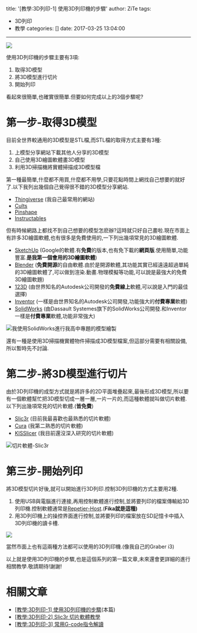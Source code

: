 title: '[教學:3D列印-1] 使用3D列印機的步驟'
author: ZiTe
tags:
  - 3D列印
  - 教學
categories: []
date: 2017-03-25 13:04:00
---
![](https://1.bp.blogspot.com/-yLX9tUKZ2EI/Xq0AMyYj-wI/AAAAAAAACKk/0y5YFIsiqIIhFeFGAvNYhZKxCM8P1Hv-QCPcBGAsYHg/s400/DSC_0084.JPG)

使用3D列印機的步驟主要有3項:  

1. 取得3D模型
2. 將3D模型進行切片
3. 開始列印

看起來很簡單,也確實很簡單.但要如何完成以上的3個步驟呢?  

<!--more-->

# 第一步-取得3D模型

目前全世界較通用的3D模型是STL檔,而STL檔的取得方式主要有3種:

1. 上模型分享網站下載其他人分享的3D模型
2. 自己使用3D繪圖軟體畫3D模型
3. 利用3D掃描機將實體掃描成3D模型檔

第一種最簡單,什麼都不用買,什麼都不用學,只要花點時間上網找自己想要的就好了.以下我列出幾個自己覺得很不錯的3D模型分享網站.

* [Thingiverse](http://www.thingiverse.com/) (我自己最常用的網站)
* [Cults](https://cults3d.com/)
* [Pinshape](https://pinshape.com/)
* [Instructables](http://www.instructables.com/)

但有時候網路上都找不到自己想要的模型怎麽辦?這時就只好自己畫啦.現在市面上有許多3D繪圖軟體,也有很多是免費使用的,一下列出幾項常見的3D繪圖軟體.

* [SketchUp](https://www.sketchup.com/zh-TW) (Google的軟體.有**免費**的版本,也有免下載的**網頁版**.使用簡單,功能豐富.**是我第一個會用的3D繪圖軟體**)
* [Blender](https://www.blender.org/) (**免費開源**的自由軟體.由於是開源軟體,其功能其實已經遠遠超過單純的3D繪圖軟體了,可以做到渲染.動畫.物理模擬等功能,可以說是最強大的免費3D繪圖軟題)
* [123D](http://www.123dapp.com/) (由世界知名的Autodesk公司開發的**免費線上**軟體,可以說是入門的最佳選擇)
* [Inventor](https://www.autodesk.com/products/inventor/overview) (一樣是由世界知名的Autodesk公司開發,功能強大的**付費專業**軟體)
* [SolidWorks](http://www.solidworks.com/) (由Dassault Systemes旗下的SolidWorks公司開發.和Inventor一樣是**付費專業**軟體,功能非常強大)

![我使用SolidWorks進行我高中專題的模型繪製](https://2.bp.blogspot.com/-DRYqrZ8eTQM/Xq0AM2wsKcI/AAAAAAAACKk/yav1v8efY0Yn2UjABhAuKvnVlNaleuecQCPcBGAsYHg/s1600/%25E8%259E%25A2%25E5%25B9%2595%25E6%2593%25B7%25E5%258F%2596%25E7%2595%25AB%25E9%259D%25A2%2B%252811%2529.png)

還有一種是使用3D掃描機實體物件掃描成3D模型檔案,但這部分需要有相關設備,所以暫時先不討論.

# 第二步-將3D模型進行切片

由於3D列印機的成型方式就是將許多的2D平面堆疊起來,最後形成3D模型,所以要有一個軟體幫忙把3D模型切成一層一層,一片一片的,而這種軟體就叫做切片軟體.以下列出幾項常見的切片軟體.(**皆免費**)

* [Slic3r](http://slic3r.org/) (目前我最喜歡也最熟悉的切片軟體)
* [Cura](https://ultimaker.com/en/products/cura-software) (我第二熟悉的切片軟體)
* [KISSlicer](http://www.kisslicer.com/) (我目前還沒深入研究的切片軟體)

![切片軟體-Slic3r](https://1.bp.blogspot.com/-HHCmE1juXrU/Xq0AM3_9iuI/AAAAAAAACKk/bEf7eQFFEs8QAf3hH7ZK5ZzHe88gbsH0ACPcBGAsYHg/s1600/%25E8%259E%25A2%25E5%25B9%2595%25E6%2593%25B7%25E5%258F%2596%25E7%2595%25AB%25E9%259D%25A2%2B%25288%2529.png)

# 第三步-開始列印

將3D模型切片好後,就可以開始進行3D列印.控制3D列印機的方式主要用2種.

1. 使用USB與電腦進行連接,再用控制軟體進行控制,並將要列印的檔案傳輸給3D列印機.控制軟體通常是[Repetier-Host](https://www.repetier.com/documentation/repetier-host/).(**Fika就是這種)**
2. 用3D列印機上的操控界面進行控制,並將要列印的檔案放在SD記憶卡中插入3D列印機的讀卡槽.

![](https://4.bp.blogspot.com/-uxd2isu8kyQ/Xq0AM55yoqI/AAAAAAAACKk/Qbvoef1C1HANE-vuWRpMYEwf8qkOo8BjwCPcBGAsYHg/s1600/DSC_0194.JPG)

當然市面上也有這兩種方法都可以使用的3D列印機.(像我自己的Graber i3)

以上就是使用3D列印機的步驟,也是這個系列的第一篇文章,未來還會更詳細的進行相關教學.敬請期待!謝謝!

# 相關文章

* [\[教學:3D列印-1\] 使用3D列印機的步驟](/2017/03/3dp-1-step/)(本篇)
* [\[教學:3D列印-2\] Slic3r 切片軟體教學](/2017/05/3dp-2-slic3r/)
* [\[教學:3D列印-3\] 常用G-code指令解讀](/2017/05/3dp-3-gcode/)
